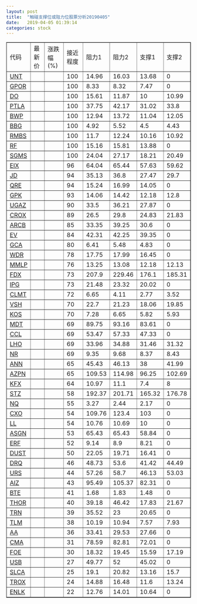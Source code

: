 ```yaml
---
layout: post
title:  "触碰支撑位或阻力位股票分析20190405"
date:   2019-04-05 01:39:14
categories: stock
---
```

<script type="text/javascript">
var stockList = []
stockList.push('gb_unt');
stockList.push('gb_gpor');
stockList.push('gb_do');
stockList.push('gb_ptla');
stockList.push('gb_bwp');
stockList.push('gb_bbg');
stockList.push('gb_rmbs');
stockList.push('gb_rf');
stockList.push('gb_sgms');
stockList.push('gb_eix');
stockList.push('gb_jd');
stockList.push('gb_qre');
stockList.push('gb_gpk');
stockList.push('gb_ugaz');
stockList.push('gb_crox');
stockList.push('gb_arcb');
stockList.push('gb_ev');
stockList.push('gb_gca');
stockList.push('gb_wdr');
stockList.push('gb_mmlp');
stockList.push('gb_fdx');
stockList.push('gb_ipg');
stockList.push('gb_clmt');
stockList.push('gb_vsh');
stockList.push('gb_kos');
stockList.push('gb_mdt');
stockList.push('gb_ccl');
stockList.push('gb_lho');
stockList.push('gb_nr');
stockList.push('gb_ann');
stockList.push('gb_azpn');
stockList.push('gb_kfx');
stockList.push('gb_stz');
stockList.push('gb_nq');
stockList.push('gb_cxo');
stockList.push('gb_ll');
stockList.push('gb_asgn');
stockList.push('gb_erf');
stockList.push('gb_dust');
stockList.push('gb_drq');
stockList.push('gb_urs');
stockList.push('gb_aiz');
stockList.push('gb_bte');
stockList.push('gb_thor');
stockList.push('gb_trn');
stockList.push('gb_tlm');
stockList.push('gb_aa');
stockList.push('gb_cma');
stockList.push('gb_foe');
stockList.push('gb_usb');
stockList.push('gb_slca');
stockList.push('gb_trox');
stockList.push('gb_enlk');
</script>
<table border="1">
 <tr>
 <td>代码</td>
 <td>最新价</td>
 <td>涨跌幅(%)</td>
 <td>接近程度</td>
 <td>阻力1</td>
 <td>阻力2</td>
 <td>支撑1</td>
 <td>支撑2</td>
</tr>
  <tr id="unt" class="green">
  <td><a href="http://stock.finance.sina.com.cn/usstock/quotes/UNT.html" target="_blank">UNT</a></td><td></td><td></td><td>100</td><td>14.96</td><td>16.03</td><td>13.68</td><td>0</td></tr>
  <tr id="gpor" class="green">
  <td><a href="http://stock.finance.sina.com.cn/usstock/quotes/GPOR.html" target="_blank">GPOR</a></td><td></td><td></td><td>100</td><td>8.33</td><td>8.32</td><td>7.47</td><td>0</td></tr>
  <tr id="do" class="green">
  <td><a href="http://stock.finance.sina.com.cn/usstock/quotes/DO.html" target="_blank">DO</a></td><td></td><td></td><td>100</td><td>15.61</td><td>11.87</td><td>10</td><td>10.99</td></tr>
  <tr id="ptla" class="red">
  <td><a href="http://stock.finance.sina.com.cn/usstock/quotes/PTLA.html" target="_blank">PTLA</a></td><td></td><td></td><td>100</td><td>37.75</td><td>42.17</td><td>31.02</td><td>33.8</td></tr>
  <tr id="bwp" class="green">
  <td><a href="http://stock.finance.sina.com.cn/usstock/quotes/BWP.html" target="_blank">BWP</a></td><td></td><td></td><td>100</td><td>12.94</td><td>13.72</td><td>11.04</td><td>12.05</td></tr>
  <tr id="bbg" class="red">
  <td><a href="http://stock.finance.sina.com.cn/usstock/quotes/BBG.html" target="_blank">BBG</a></td><td></td><td></td><td>100</td><td>4.92</td><td>5.52</td><td>4.5</td><td>4.43</td></tr>
  <tr id="rmbs" class="green">
  <td><a href="http://stock.finance.sina.com.cn/usstock/quotes/RMBS.html" target="_blank">RMBS</a></td><td></td><td></td><td>100</td><td>11.7</td><td>12.24</td><td>10.16</td><td>10.92</td></tr>
  <tr id="rf" class="red">
  <td><a href="http://stock.finance.sina.com.cn/usstock/quotes/RF.html" target="_blank">RF</a></td><td></td><td></td><td>100</td><td>15.16</td><td>15.81</td><td>13.88</td><td>0</td></tr>
  <tr id="sgms" class="green">
  <td><a href="http://stock.finance.sina.com.cn/usstock/quotes/SGMS.html" target="_blank">SGMS</a></td><td></td><td></td><td>100</td><td>24.04</td><td>27.17</td><td>18.21</td><td>20.49</td></tr>
  <tr id="eix" class="red">
  <td><a href="http://stock.finance.sina.com.cn/usstock/quotes/EIX.html" target="_blank">EIX</a></td><td></td><td></td><td>96</td><td>64.04</td><td>65.44</td><td>57.63</td><td>59.62</td></tr>
  <tr id="jd" class="green">
  <td><a href="http://stock.finance.sina.com.cn/usstock/quotes/JD.html" target="_blank">JD</a></td><td></td><td></td><td>94</td><td>35.13</td><td>36.8</td><td>27.47</td><td>29.7</td></tr>
  <tr id="qre" class="red">
  <td><a href="http://stock.finance.sina.com.cn/usstock/quotes/QRE.html" target="_blank">QRE</a></td><td></td><td></td><td>94</td><td>15.24</td><td>16.99</td><td>14.05</td><td>0</td></tr>
  <tr id="gpk" class="green">
  <td><a href="http://stock.finance.sina.com.cn/usstock/quotes/GPK.html" target="_blank">GPK</a></td><td></td><td></td><td>93</td><td>14.06</td><td>14.42</td><td>12.18</td><td>12.8</td></tr>
  <tr id="ugaz" class="green">
  <td><a href="http://stock.finance.sina.com.cn/usstock/quotes/UGAZ.html" target="_blank">UGAZ</a></td><td></td><td></td><td>90</td><td>33.5</td><td>36.21</td><td>27.87</td><td>0</td></tr>
  <tr id="crox" class="green">
  <td><a href="http://stock.finance.sina.com.cn/usstock/quotes/CROX.html" target="_blank">CROX</a></td><td></td><td></td><td>89</td><td>26.5</td><td>29.8</td><td>24.83</td><td>21.83</td></tr>
  <tr id="arcb" class="red">
  <td><a href="http://stock.finance.sina.com.cn/usstock/quotes/ARCB.html" target="_blank">ARCB</a></td><td></td><td></td><td>85</td><td>33.35</td><td>39.25</td><td>30.6</td><td>0</td></tr>
  <tr id="ev" class="green">
  <td><a href="http://stock.finance.sina.com.cn/usstock/quotes/EV.html" target="_blank">EV</a></td><td></td><td></td><td>84</td><td>42.31</td><td>42.25</td><td>39.35</td><td>0</td></tr>
  <tr id="gca" class="green">
  <td><a href="http://stock.finance.sina.com.cn/usstock/quotes/GCA.html" target="_blank">GCA</a></td><td></td><td></td><td>80</td><td>6.41</td><td>5.48</td><td>4.83</td><td>0</td></tr>
  <tr id="wdr" class="red">
  <td><a href="http://stock.finance.sina.com.cn/usstock/quotes/WDR.html" target="_blank">WDR</a></td><td></td><td></td><td>78</td><td>17.75</td><td>17.99</td><td>16.45</td><td>0</td></tr>
  <tr id="mmlp" class="green">
  <td><a href="http://stock.finance.sina.com.cn/usstock/quotes/MMLP.html" target="_blank">MMLP</a></td><td></td><td></td><td>76</td><td>13.25</td><td>13.08</td><td>12.18</td><td>12.13</td></tr>
  <tr id="fdx" class="green">
  <td><a href="http://stock.finance.sina.com.cn/usstock/quotes/FDX.html" target="_blank">FDX</a></td><td></td><td></td><td>73</td><td>207.9</td><td>229.46</td><td>176.1</td><td>185.31</td></tr>
  <tr id="ipg" class="red">
  <td><a href="http://stock.finance.sina.com.cn/usstock/quotes/IPG.html" target="_blank">IPG</a></td><td></td><td></td><td>73</td><td>21.48</td><td>23.32</td><td>20.02</td><td>0</td></tr>
  <tr id="clmt" class="green">
  <td><a href="http://stock.finance.sina.com.cn/usstock/quotes/CLMT.html" target="_blank">CLMT</a></td><td></td><td></td><td>72</td><td>6.65</td><td>4.11</td><td>2.77</td><td>3.52</td></tr>
  <tr id="vsh" class="green">
  <td><a href="http://stock.finance.sina.com.cn/usstock/quotes/VSH.html" target="_blank">VSH</a></td><td></td><td></td><td>70</td><td>22.7</td><td>21.23</td><td>18.06</td><td>19.85</td></tr>
  <tr id="kos" class="red">
  <td><a href="http://stock.finance.sina.com.cn/usstock/quotes/KOS.html" target="_blank">KOS</a></td><td></td><td></td><td>70</td><td>7.28</td><td>6.65</td><td>5.82</td><td>5.93</td></tr>
  <tr id="mdt" class="red">
  <td><a href="http://stock.finance.sina.com.cn/usstock/quotes/MDT.html" target="_blank">MDT</a></td><td></td><td></td><td>69</td><td>89.75</td><td>93.16</td><td>83.61</td><td>0</td></tr>
  <tr id="ccl" class="red">
  <td><a href="http://stock.finance.sina.com.cn/usstock/quotes/CCL.html" target="_blank">CCL</a></td><td></td><td></td><td>69</td><td>53.47</td><td>57.33</td><td>47.33</td><td>0</td></tr>
  <tr id="lho" class="green">
  <td><a href="http://stock.finance.sina.com.cn/usstock/quotes/LHO.html" target="_blank">LHO</a></td><td></td><td></td><td>69</td><td>33.96</td><td>34.88</td><td>31.46</td><td>31.32</td></tr>
  <tr id="nr" class="green">
  <td><a href="http://stock.finance.sina.com.cn/usstock/quotes/NR.html" target="_blank">NR</a></td><td></td><td></td><td>69</td><td>9.35</td><td>9.68</td><td>8.37</td><td>8.43</td></tr>
  <tr id="ann" class="red">
  <td><a href="http://stock.finance.sina.com.cn/usstock/quotes/ANN.html" target="_blank">ANN</a></td><td></td><td></td><td>65</td><td>45.43</td><td>46.13</td><td>38</td><td>41.99</td></tr>
  <tr id="azpn" class="green">
  <td><a href="http://stock.finance.sina.com.cn/usstock/quotes/AZPN.html" target="_blank">AZPN</a></td><td></td><td></td><td>65</td><td>109.53</td><td>114.98</td><td>96.25</td><td>102.69</td></tr>
  <tr id="kfx" class="green">
  <td><a href="http://stock.finance.sina.com.cn/usstock/quotes/KFX.html" target="_blank">KFX</a></td><td></td><td></td><td>64</td><td>10.97</td><td>11.1</td><td>7.4</td><td>8</td></tr>
  <tr id="stz" class="red">
  <td><a href="http://stock.finance.sina.com.cn/usstock/quotes/STZ.html" target="_blank">STZ</a></td><td></td><td></td><td>58</td><td>192.37</td><td>201.71</td><td>165.32</td><td>176.78</td></tr>
  <tr id="nq" class="green">
  <td><a href="http://stock.finance.sina.com.cn/usstock/quotes/NQ.html" target="_blank">NQ</a></td><td></td><td></td><td>55</td><td>3.27</td><td>2.44</td><td>2.17</td><td>0</td></tr>
  <tr id="cxo" class="red">
  <td><a href="http://stock.finance.sina.com.cn/usstock/quotes/CXO.html" target="_blank">CXO</a></td><td></td><td></td><td>54</td><td>109.76</td><td>123.4</td><td>103</td><td>0</td></tr>
  <tr id="ll" class="red">
  <td><a href="http://stock.finance.sina.com.cn/usstock/quotes/LL.html" target="_blank">LL</a></td><td></td><td></td><td>54</td><td>10.76</td><td>10.69</td><td>10</td><td>0</td></tr>
  <tr id="asgn" class="green">
  <td><a href="http://stock.finance.sina.com.cn/usstock/quotes/ASGN.html" target="_blank">ASGN</a></td><td></td><td></td><td>53</td><td>65.43</td><td>65.43</td><td>58.84</td><td>0</td></tr>
  <tr id="erf" class="green">
  <td><a href="http://stock.finance.sina.com.cn/usstock/quotes/ERF.html" target="_blank">ERF</a></td><td></td><td></td><td>52</td><td>9.14</td><td>8.9</td><td>8.21</td><td>0</td></tr>
  <tr id="dust" class="red">
  <td><a href="http://stock.finance.sina.com.cn/usstock/quotes/DUST.html" target="_blank">DUST</a></td><td></td><td></td><td>50</td><td>22.05</td><td>19.71</td><td>16.41</td><td>0</td></tr>
  <tr id="drq" class="green">
  <td><a href="http://stock.finance.sina.com.cn/usstock/quotes/DRQ.html" target="_blank">DRQ</a></td><td></td><td></td><td>46</td><td>48.73</td><td>53.6</td><td>41.42</td><td>44.49</td></tr>
  <tr id="urs" class="green">
  <td><a href="http://stock.finance.sina.com.cn/usstock/quotes/URS.html" target="_blank">URS</a></td><td></td><td></td><td>44</td><td>57.26</td><td>58.7</td><td>46.13</td><td>53.03</td></tr>
  <tr id="aiz" class="green">
  <td><a href="http://stock.finance.sina.com.cn/usstock/quotes/AIZ.html" target="_blank">AIZ</a></td><td></td><td></td><td>43</td><td>95.49</td><td>105.37</td><td>82.31</td><td>0</td></tr>
  <tr id="bte" class="red">
  <td><a href="http://stock.finance.sina.com.cn/usstock/quotes/BTE.html" target="_blank">BTE</a></td><td></td><td></td><td>41</td><td>1.68</td><td>1.83</td><td>1.48</td><td>0</td></tr>
  <tr id="thor" class="green">
  <td><a href="http://stock.finance.sina.com.cn/usstock/quotes/THOR.html" target="_blank">THOR</a></td><td></td><td></td><td>40</td><td>39.18</td><td>46.42</td><td>17.83</td><td>21.67</td></tr>
  <tr id="trn" class="red">
  <td><a href="http://stock.finance.sina.com.cn/usstock/quotes/TRN.html" target="_blank">TRN</a></td><td></td><td></td><td>39</td><td>35.52</td><td>23</td><td>20.65</td><td>0</td></tr>
  <tr id="tlm" class="green">
  <td><a href="http://stock.finance.sina.com.cn/usstock/quotes/TLM.html" target="_blank">TLM</a></td><td></td><td></td><td>38</td><td>10.19</td><td>10.94</td><td>7.57</td><td>7.93</td></tr>
  <tr id="aa" class="red">
  <td><a href="http://stock.finance.sina.com.cn/usstock/quotes/AA.html" target="_blank">AA</a></td><td></td><td></td><td>36</td><td>33.41</td><td>29.53</td><td>27.66</td><td>0</td></tr>
  <tr id="cma" class="red">
  <td><a href="http://stock.finance.sina.com.cn/usstock/quotes/CMA.html" target="_blank">CMA</a></td><td></td><td></td><td>31</td><td>78.59</td><td>82.81</td><td>72.01</td><td>0</td></tr>
  <tr id="foe" class="green">
  <td><a href="http://stock.finance.sina.com.cn/usstock/quotes/FOE.html" target="_blank">FOE</a></td><td></td><td></td><td>30</td><td>18.32</td><td>19.45</td><td>15.59</td><td>17.19</td></tr>
  <tr id="usb" class="green">
  <td><a href="http://stock.finance.sina.com.cn/usstock/quotes/USB.html" target="_blank">USB</a></td><td></td><td></td><td>27</td><td>49.77</td><td>52</td><td>45.02</td><td>0</td></tr>
  <tr id="slca" class="green">
  <td><a href="http://stock.finance.sina.com.cn/usstock/quotes/SLCA.html" target="_blank">SLCA</a></td><td></td><td></td><td>25</td><td>19.1</td><td>20.82</td><td>13.16</td><td>15.7</td></tr>
  <tr id="trox" class="green">
  <td><a href="http://stock.finance.sina.com.cn/usstock/quotes/TROX.html" target="_blank">TROX</a></td><td></td><td></td><td>24</td><td>14.88</td><td>16.48</td><td>11.6</td><td>13.24</td></tr>
  <tr id="enlk" class="red">
  <td><a href="http://stock.finance.sina.com.cn/usstock/quotes/ENLK.html" target="_blank">ENLK</a></td><td></td><td></td><td>22</td><td>12.76</td><td>14.01</td><td>10.64</td><td>0</td></tr>
</table>
